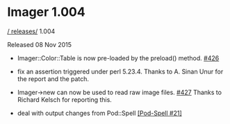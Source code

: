 # Imager 1.004

[ / ](..) [releases/](./) 1.004

Released 08 Nov 2015

 - Imager::Color::Table is now pre-loaded by the preload() method. [#426](https://github.com/tonycoz/imager/issues/426)

 - fix an assertion triggered under perl 5.23.4. Thanks to A. Sinan Unur for the report and the patch.

 - Imager->new can now be used to read raw image files. [#427](https://github.com/tonycoz/imager/issues/427) Thanks to Richard Kelsch for reporting this.

 - deal with output changes from Pod::Spell [[Pod-Spell #21]](https://github.com/perl-pod/Pod-Spell/issues/21)